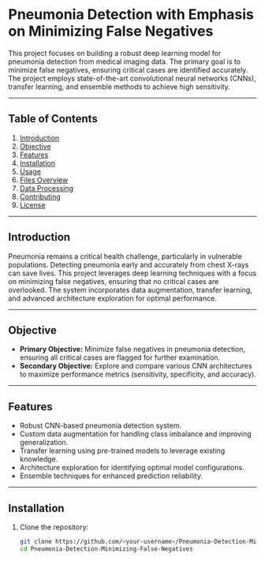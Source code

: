 # Pneumonia Detection with Emphasis on Minimizing False Negatives

This project focuses on building a robust deep learning model for pneumonia detection from medical imaging data. The primary goal is to minimize false negatives, ensuring critical cases are identified accurately. The project employs state-of-the-art convolutional neural networks (CNNs), transfer learning, and ensemble methods to achieve high sensitivity.

---

## Table of Contents

1. [Introduction](#introduction)
2. [Objective](#objective)
3. [Features](#features)
4. [Installation](#installation)
5. [Usage](#usage)
6. [Files Overview](#files-overview)
7. [Data Processing](#data-processing)
8. [Contributing](#contributing)
9. [License](#license)

---

## Introduction

Pneumonia remains a critical health challenge, particularly in vulnerable populations. Detecting pneumonia early and accurately from chest X-rays can save lives. This project leverages deep learning techniques with a focus on minimizing false negatives, ensuring that no critical cases are overlooked. The system incorporates data augmentation, transfer learning, and advanced architecture exploration for optimal performance.

---

## Objective

- **Primary Objective:** Minimize false negatives in pneumonia detection, ensuring all critical cases are flagged for further examination.
- **Secondary Objective:** Explore and compare various CNN architectures to maximize performance metrics (sensitivity, specificity, and accuracy).

---

## Features

- Robust CNN-based pneumonia detection system.
- Custom data augmentation for handling class imbalance and improving generalization.
- Transfer learning using pre-trained models to leverage existing knowledge.
- Architecture exploration for identifying optimal model configurations.
- Ensemble techniques for enhanced prediction reliability.

---

## Installation

1. Clone the repository:
   ```bash
   git clone https://github.com/<your-username>/Pneumonia-Detection-Minimizing-False-Negatives.git
   cd Pneumonia-Detection-Minimizing-False-Negatives
